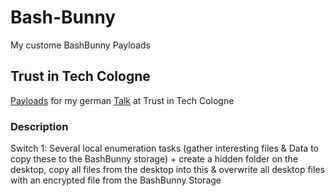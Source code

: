 # Bash-Bunny

My custome BashBunny Payloads

## Trust in Tech Cologne
[Payloads](https://github.com/HanseSecure/Bash-Bunny/tree/master/TrustInTech/payloads) for my german [Talk](https://hansesecure.de/2020/09/vortrag-bei-trust-in-tech-cologne/) at Trust in Tech Cologne 

### Description

Switch 1:
Several local enumeration tasks (gather interesting files & Data to copy these to the BashBunny storage) + create a hidden folder on the desktop, copy all files from the desktop into this & overwrite all desktop files with an encrypted file from the BashBunny Storage
